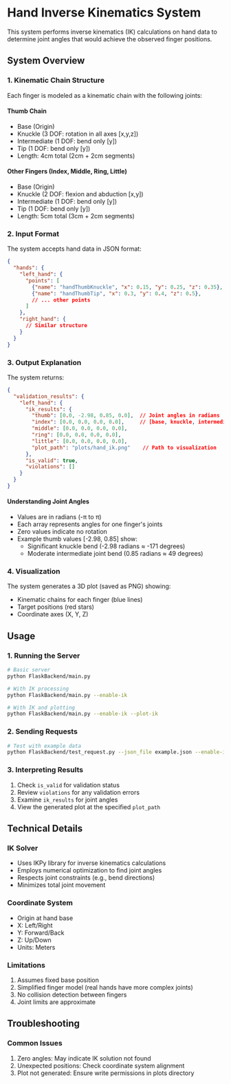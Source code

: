 # Hand Inverse Kinematics System

This system performs inverse kinematics (IK) calculations on hand data to determine joint angles that would achieve the observed finger positions.

## System Overview

### 1. Kinematic Chain Structure
Each finger is modeled as a kinematic chain with the following joints:

#### Thumb Chain
- Base (Origin)
- Knuckle (3 DOF: rotation in all axes [x,y,z])
- Intermediate (1 DOF: bend only [y])
- Tip (1 DOF: bend only [y])
- Length: 4cm total (2cm + 2cm segments)

#### Other Fingers (Index, Middle, Ring, Little)
- Base (Origin)
- Knuckle (2 DOF: flexion and abduction [x,y])
- Intermediate (1 DOF: bend only [y])
- Tip (1 DOF: bend only [y])
- Length: 5cm total (3cm + 2cm segments)

### 2. Input Format
The system accepts hand data in JSON format:
```json
{
  "hands": {
    "left_hand": {
      "points": [
        {"name": "handThumbKnuckle", "x": 0.15, "y": 0.25, "z": 0.35},
        {"name": "handThumbTip", "x": 0.3, "y": 0.4, "z": 0.5},
        // ... other points
      ]
    },
    "right_hand": {
      // Similar structure
    }
  }
}
```

### 3. Output Explanation
The system returns:

```json
{
  "validation_results": {
    "left_hand": {
      "ik_results": {
        "thumb": [0.0, -2.98, 0.85, 0.0],  // Joint angles in radians
        "index": [0.0, 0.0, 0.0, 0.0],     // [base, knuckle, intermediate, tip]
        "middle": [0.0, 0.0, 0.0, 0.0],
        "ring": [0.0, 0.0, 0.0, 0.0],
        "little": [0.0, 0.0, 0.0, 0.0],
        "plot_path": "plots/hand_ik.png"    // Path to visualization
      },
      "is_valid": true,
      "violations": []
    }
  }
}
```

#### Understanding Joint Angles
- Values are in radians (-π to π)
- Each array represents angles for one finger's joints
- Zero values indicate no rotation
- Example thumb values [-2.98, 0.85] show:
  - Significant knuckle bend (-2.98 radians ≈ -171 degrees)
  - Moderate intermediate joint bend (0.85 radians ≈ 49 degrees)

### 4. Visualization
The system generates a 3D plot (saved as PNG) showing:
- Kinematic chains for each finger (blue lines)
- Target positions (red stars)
- Coordinate axes (X, Y, Z)

## Usage

### 1. Running the Server
```bash
# Basic server
python FlaskBackend/main.py

# With IK processing
python FlaskBackend/main.py --enable-ik

# With IK and plotting
python FlaskBackend/main.py --enable-ik --plot-ik
```

### 2. Sending Requests
```bash
# Test with example data
python FlaskBackend/test_request.py --json_file example.json --enable-ik
```

### 3. Interpreting Results
1. Check `is_valid` for validation status
2. Review `violations` for any validation errors
3. Examine `ik_results` for joint angles
4. View the generated plot at the specified `plot_path`

## Technical Details

### IK Solver
- Uses IKPy library for inverse kinematics calculations
- Employs numerical optimization to find joint angles
- Respects joint constraints (e.g., bend directions)
- Minimizes total joint movement

### Coordinate System
- Origin at hand base
- X: Left/Right
- Y: Forward/Back
- Z: Up/Down
- Units: Meters

### Limitations
1. Assumes fixed base position
2. Simplified finger model (real hands have more complex joints)
3. No collision detection between fingers
4. Joint limits are approximate

## Troubleshooting

### Common Issues
1. Zero angles: May indicate IK solution not found
2. Unexpected positions: Check coordinate system alignment
3. Plot not generated: Ensure write permissions in plots directory 